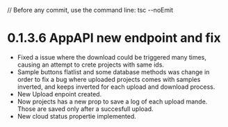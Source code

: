 // Before any commit, use the command line: tsc --noEmit

# 0.1.3.6 AppAPI new endpoint and fix

- Fixed a issue where the download could be triggered many times, causing an attempt to crete projects with same ids.
- Sample buttons flatlist and some database methods was change in order to fix a bug where uploaded projects comes with samples inverted, and keeps inverted for each upload and download process.
- New Upload enpoint created.
- Now projects has a new prop to save a log of each upload mande. Those are saved only after a succesfull upload.
- New cloud status propertie implemented.